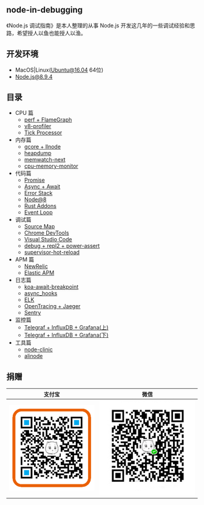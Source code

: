 ## node-in-debugging

《Node.js 调试指南》是本人整理的从事 Node.js 开发这几年的一些调试经验和思路，希望授人以鱼也能授人以渔。

## 开发环境

- MacOS|Linux(Ubuntu@16.04 64位)
- Node.js@8.9.4

## 目录

- CPU 篇
  - [perf + FlameGraph](https://github.com/nswbmw/node-in-debugging/blob/master/1.1%20perf%20%2B%20FlameGraph.md)
  - [v8-profiler](https://github.com/nswbmw/node-in-debugging/blob/master/1.2%20v8-profiler.md)
  - [Tick Processor](https://github.com/nswbmw/node-in-debugging/blob/master/1.3%20Tick%20Processor.md)
- 内存篇
  - [gcore + llnode](https://github.com/nswbmw/node-in-debugging/blob/master/2.1%20gcore%20%2B%20llnode.md)
  - [heapdump](https://github.com/nswbmw/node-in-debugging/blob/master/2.2%20heapdump.md)
  - [memwatch-next](https://github.com/nswbmw/node-in-debugging/blob/master/2.3%20memwatch-next.md)
  - [cpu-memory-monitor](https://github.com/nswbmw/node-in-debugging/blob/master/2.4%20cpu-memory-monitor.md)
- 代码篇
  - [Promise](https://github.com/nswbmw/node-in-debugging/blob/master/3.1%20Promise.md)
  - [Async + Await](https://github.com/nswbmw/node-in-debugging/blob/master/3.2%20Async%20%2B%20Await.md)
  - [Error Stack](https://github.com/nswbmw/node-in-debugging/blob/master/3.3%20Error%20Stack.md)
  - [Node@8](https://github.com/nswbmw/node-in-debugging/blob/master/3.4%20Node%408.md)
  - [Rust Addons](https://github.com/nswbmw/node-in-debugging/blob/master/3.5%20Rust%20Addons.md)
  - [Event Loop](https://github.com/nswbmw/node-in-debugging/blob/master/3.6%20Event%20Loop.md)
- 调试篇
  - [Source Map](https://github.com/nswbmw/node-in-debugging/blob/master/4.1%20Source%20Map.md)
  - [Chrome DevTools](https://github.com/nswbmw/node-in-debugging/blob/master/4.2%20Chrome%20DevTools.md)
  - [Visual Studio Code](https://github.com/nswbmw/node-in-debugging/blob/master/4.3%20Visual%20Studio%20Code.md)
  - [debug + repl2 + power-assert](https://github.com/nswbmw/node-in-debugging/blob/master/4.4%20debug%20%2B%20repl2%20%2B%20power-assert.md)
  - [supervisor-hot-reload](https://github.com/nswbmw/node-in-debugging/blob/master/4.5%20supervisor-hot-reload.md)
- APM 篇
  - [NewRelic](https://github.com/nswbmw/node-in-debugging/blob/master/5.1%20NewRelic.md)
  - [Elastic APM](https://github.com/nswbmw/node-in-debugging/blob/master/5.2%20Elastic%20APM.md)
- 日志篇
  - [koa-await-breakpoint](https://github.com/nswbmw/node-in-debugging/blob/master/6.1%20koa-await-breakpoint.md)
  - [async_hooks](https://github.com/nswbmw/node-in-debugging/blob/master/6.2%20async_hooks.md)
  - [ELK](https://github.com/nswbmw/node-in-debugging/blob/master/6.3%20ELK.md)
  - [OpenTracing + Jaeger](https://github.com/nswbmw/node-in-debugging/blob/master/6.4%20OpenTracing%20%2B%20Jaeger.md)
  - [Sentry](https://github.com/nswbmw/node-in-debugging/blob/master/6.5%20Sentry.md)
- 监控篇
  - [Telegraf + InfluxDB + Grafana(上)](https://github.com/nswbmw/node-in-debugging/blob/master/7.1%20Telegraf%20%2B%20InfluxDB%20%2B%20Grafana(%E4%B8%8A).md)
  - [Telegraf + InfluxDB + Grafana(下)](https://github.com/nswbmw/node-in-debugging/blob/master/7.2%20Telegraf%20%2B%20InfluxDB%20%2B%20Grafana(%E4%B8%8B).md)
- 工具篇
  - [node-clinic](https://github.com/nswbmw/node-in-debugging/blob/master/8.1%20node-clinic.md)
  - [alinode](https://github.com/nswbmw/node-in-debugging/blob/master/8.2%20alinode.md)

## 捐赠

支付宝 | 微信
------|------
![](./assets/alipay.png) | ![](./assets/wechat.jpeg)
